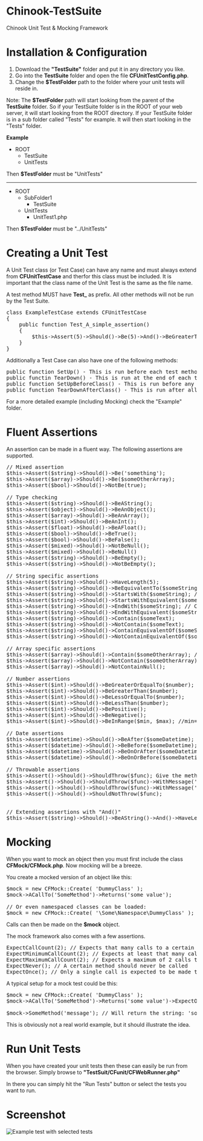 Chinook-TestSuite
=================

Chinook Unit Test &amp; Mocking Framework

Installation &amp; Configuration
============

1. Download the **"TestSuite"** folder and put it in any directory you like.
2. Go into the **TestSuite** folder and open the file **CFUnitTestConfig.php**.
3. Change the **$TestFolder** path to the folder where your unit tests will reside in.

Note: The **$TestFolder** path will start looking from the parent of the **TestSuite** folder.
So if your TestSuite folder is in the ROOT of your web server, it will start looking from the ROOT
directory. If your TestSuite folder is in a sub folder called "Tests" for example. It will then start looking in
the "Tests" folder.

**Example**
  - ROOT
    - TestSuite
    - UnitTests

Then **$TestFolder** must be "UnitTests"

---

  - ROOT
    - SubFolder1
      - TestSuite
    - UnitTests
      - UnitTest1.php

Then **$TestFolder** must be "../UnitTests"

Creating a Unit Test
====================

A Unit Test class (or Test Case) can have any name and must always extend from **CFUnitTestCase** and therfor 
this class must be included. It is important that the class name of the Unit Test is the same as the file name.

A test method MUST have **Test_** as prefix. All other methods will not be run by the Test Suite.

<pre>
class ExampleTestCase extends CFUnitTestCase
{
    public function Test_A_simple_assertion()
    {
        $this->Assert(5)->Should()->Be(5)->And()->BeGreaterThan(2);
    }
}
</pre>

Additionally a Test Case can also have one of the following methods:

<pre>
public function SetUp() - This is run before each test method is executed
public functin TearDown() - This is run at the end of each test method
public function SetUpBeforeClass() - This is run before any test method is executed
public function TearDownAfterClass() - This is run after all test methods are executed
</pre>

For a more detailed example (including Mocking) check the "Example" folder.

Fluent Assertions
==========

An assertion can be made in a fluent way. The following assertions are supported.

<pre>
// Mixed assertion
$this->Assert($string)->Should()->Be('something');
$this->Assert($array)->Should()->Be($someOtherArray);
$this->Assert($bool)->Should()->NotBe(true);

// Type checking
$this->Assert($string)->Should()->BeAString();
$this->Assert($object)->Should()->BeAnObject();
$this->Assert($array)->Should()->BeAnArray();
$this->Assert($int)->Should()->BeAnInt();
$this->Assert($float)->Should()->BeAFloat();
$this->Assert($bool)->Should()->BeTrue();
$this->Assert($bool)->Should()->BeFalse();
$this->Assert($mixed)->Should()->NotBeNull();
$this->Assert($mixed)->Should()->BeNull()
$this->Assert($string)->Should()->BeEmpty();
$this->Assert($string)->Should()->NotBeEmpty();

// String specific assertions
$this->Assert($string)->Should()->HaveLength(5);
$this->Assert($string)->Should()->BeEquivalentTo($someString); // Case insensitive compare
$this->Assert($string)->Should()->StartsWith($someString); // Case sensitive compare
$this->Assert($string)->Should()->StartsWithEquivalent($someString); // Case insensitive compare
$this->Assert($string)->Should()->EndWith($someString); // Case sensitive compare
$this->Assert($string)->Should()->EndWithEquivalent($someString); // Case insensitive compare
$this->Assert($string)->Should()->Contain($someText);
$this->Assert($string)->Should()->NotContain($someText);
$this->Assert($string)->Should()->ContainEquivalentOf($someString); // Case insensitive compare (also on array values)
$this->Assert($string)->Should()->NotContainEquivalentOf($someString); // Case insensitive compare (also on array values)

// Array specific assertions
$this->Assert($array)->Should()->Contain($someOtherArray); // On intersect = success
$this->Assert($array)->Should()->NotContain($someOtherArray); // When not intersects = success
$this->Assert($array)->Should()->NotContainNull();

// Number assertions
$this->Assert($int)->Should()->BeGreaterOrEqualTo($number);
$this->Assert($int)->Should()->BeGreaterThan($number);
$this->Assert($int)->Should()->BeLessOrEqualTo($number);
$this->Assert($int)->Should()->BeLessThan($number);
$this->Assert($int)->Should()->BePositive();
$this->Assert($int)->Should()->BeNegative();
$this->Assert($int)->Should()->BeInRange($min, $max); //min=1, max=2 and given=2 will result in success

// Date assertions
$this->Assert($datetime)->Should()->BeAfter($someDatetime);
$this->Assert($datetime)->Should()->BeBefore($someDatetime);
$this->Assert($datetime)->Should()->BeOnOrAfter($someDatetime);
$this->Assert($datetime)->Should()->BeOnOrBefore($someDatetime);

// Throwable assertions
$this->Assert()->Should()->ShouldThrow($func); Give the method that should be executed as an anonymous function to this method.
$this->Assert()->Should()->ShouldThrow($func)->WithMessage('Exact exception message');
$this->Assert()->Should()->ShouldThrow($func)->WithMessage('* psrtial message'); // The asterisk acts as a wild card. Can be used at the beginning, end or both sides of the string
$this->Assert()->Should()->ShouldNotThrow($func);


// Extending assertions with "And()"
$this->Assert($string)->Should()->BeAString()->And()->HaveLength(5);
</pre>


Mocking
=======

When you want to mock an object then you must first include the class **CFMock/CFMock.php**. Now mocking will be
a breeze.

You create a mocked version of an object like this:

<pre>
$mock = new CFMock::Create( 'DummyClass' );
$mock->ACallTo('SomeMethod')->Returns('some value');

// Or even namespaced classes can be loaded:
$mock = new CFMock::Create( '\Some\Namespace\DummyClass' );
</pre>

Calls can then be made on the **$mock** object.

The mock framework also comes with a few assertions.

<pre>
ExpectCallCount(2); // Expects that many calls to a certain method
ExpectMinimumCallCount(2); // Expects at least that many calls to a certain method
ExpectMaximumCallCount(2); // Expects a maximum of 2 calls to a method, less is fine as well
ExpectNever(); // A certain method should never be called
ExpectOnce(); // Only a single call is expected to be made to a certain method
</pre>

A typical setup for a mock test could be this:

<pre>
$mock = new CFMock::Create( 'DummyClass' );
$mock->ACallTo('SomeMethod')->Returns('some value')->ExpectOnce();

$mock->SomeMethod('message'); // Will return the string: 'some value'
</pre>

This is obviously not a real world example, but it should illustrate the idea.

Run Unit Tests
==============

When you have created your unit tests then these can easily be run from the browser. Simply browse to **"TestSuit/CFunit/CFWebRunner.php"**

In there you can simply hit the "Run Tests" button or select the tests you want to run.

Screenshot
==========

![Example test with selected tests](http://i.imgur.com/5lC8o2f.png)
